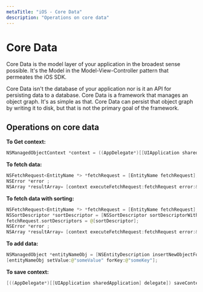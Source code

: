 ```yaml
---
metaTitle: "iOS - Core Data"
description: "Operations on core data"
---
```


# Core Data


Core Data is the model layer of your application in the broadest sense possible. It's the Model in the Model-View-Controller pattern that permeates the iOS SDK.

Core Data isn't the database of your application nor is it an API for persisting data to a database. Core Data is a framework that manages an object graph. It's as simple as that. Core Data can persist that object graph by writing it to disk, but that is not the primary goal of the framework.



## Operations on core data


**To Get context:**

```swift
NSManagedObjectContext *context = ((AppDelegate*)[[UIApplication sharedApplication] delegate]).persistentContainer.viewContext;

```

**To fetch data:**

```swift
NSFetchRequest<EntityName *> *fetchRequest = [EntityName fetchRequest];
NSError *error ;
NSArray *resultArray= [context executeFetchRequest:fetchRequest error:&error];

```

**To fetch data with sorting:**

```swift
NSFetchRequest<EntityName *> *fetchRequest = [EntityName fetchRequest];
NSSortDescriptor *sortDescriptor = [NSSortDescriptor sortDescriptorWithKey:@"someKey" ascending:YES];
fetchRequest.sortDescriptors = @[sortDescriptor];
NSError *error ;
NSArray *resultArray= [context executeFetchRequest:fetchRequest error:&error];

```

**To add data:**

```swift
NSManagedObject *entityNameObj = [NSEntityDescription insertNewObjectForEntityForName:@"EntityName" inManagedObjectContext:context];
[entityNameObj setValue:@"someValue" forKey:@"someKey"];

```

**To save context:**

```swift
[((AppDelegate*)[[UIApplication sharedApplication] delegate]) saveContext];

```

